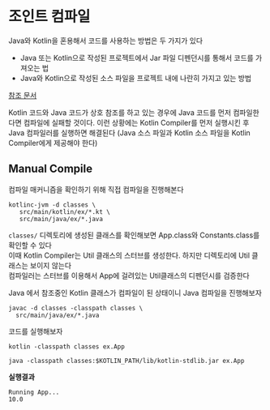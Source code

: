 # 조인트 컴파일
Java와 Kotlin을 혼용해서 코드를 사용하는 방법은 두 가지가 있다
- Java 또는 Kotlin으로 작성된 프로젝트에서 Jar 파일 디펜던시를 통해서 코드를 가져오는 법
- Java와 Kotlin으로 작성된 소스 파일을 프로젝트 내에 나란히 가지고 있는 방법

[참조 문서](https://kotlinlang.org/docs/gradle.html)

Kotlin 코드와 Java 코드가 상호 참조를 하고 있는 경우에 Java 코드를 먼저 컴파일한다면 컴파일에 실패할 것이다.
이런 상황에는 Kotlin Compiler를 먼저 실행시킨 후 Java 컴파일러를 실행하면 해결된다 (Java 소스 파일과 Kotlin 소스 파일을 Kotlin Compiler에게 제공해야 한다) 


## Manual Compile
컴파일 매커니즘을 확인하기 위해 직접 컴파일을 진행해본다

```shell
kotlinc-jvm -d classes \
   src/main/kotlin/ex/*.kt \
   src/main/java/ex/*.java
```
`classes/` 디렉토리에 생성된 클래스를 확인해보면 App.class와 Constants.class를 확인할 수 있다  
이때 Kotlin Compiler는 Util 클래스의 스터브를 생성한다. 하지만 디렉토리에 Util 클래스는 보이지 않는다  
컴파일러는 스터브를 이용해서 App에 걸려있는 Util클래스의 디펜던시를 검증한다

Java 에서 참조중인 Kotlin 클래스가 컴파일이 된 상태이니 Java 컴파일을 진행해보자
```shell
javac -d classes -classpath classes \
  src/main/java/ex/*.java
```

코드를 실행해보자
```shell
kotlin -classpath classes ex.App
```
```shell
java -classpath classes:$KOTLIN_PATH/lib/kotlin-stdlib.jar ex.App
```

**실행결과**
```
Running App...
10.0
```